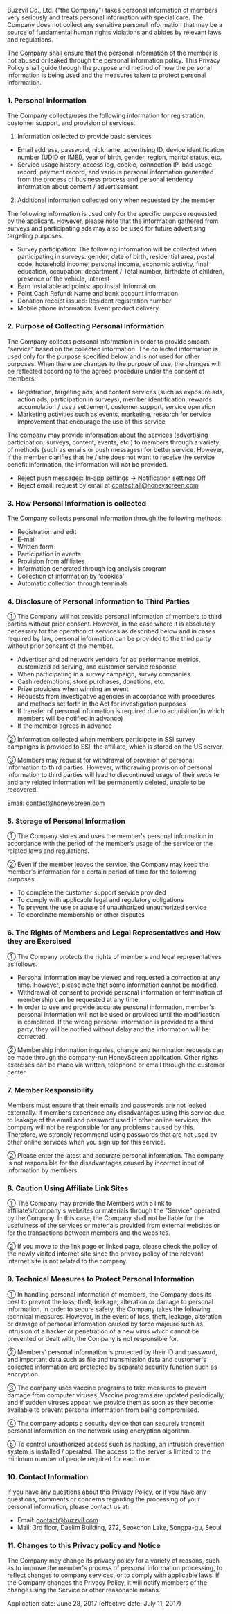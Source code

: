 Buzzvil Co., Ltd. ("the Company") takes personal information of members very seriously and treats personal information with special care. The Company does not collect any sensitive personal information that may be a source of fundamental human rights violations and abides by relevant laws and regulations.

The Company shall ensure that the personal information of the member is not abused or leaked through the personal information policy. This Privacy Policy shall guide through the purpose and method of how the personal information is being used and the measures taken to protect personal information.

### 1. Personal Information

The Company collects/uses the following information for registration, customer support, and provision of services.

1) Information collected to provide basic services

- Email address, password, nickname, advertising ID, device identification number (UDID or IMEI), year of birth, gender, region, marital status, etc.
- Service usage history, access log, cookie, connection IP, bad usage record, payment record, and various personal information generated from the process of business process and personal tendency information about content / advertisement

2) Additional information collected only when requested by the member

The following information is used only for the specific purpose requested by the applicant. However, please note that the information gathered from surveys and participating ads may also be used for future advertising targeting purposes.

- Survey participation: The following information will be collected when participating in surveys: gender, date of birth, residential area, postal code, household income, personal income, economic activity, final education, occupation, department / Total number, birthdate of children, presence of the vehicle, interest
- Earn installable ad points: app install information
- Point Cash Refund: Name and bank account information
- Donation receipt issued: Resident registration number
- Mobile phone information: Event product delivery

### 2. Purpose of Collecting Personal Information

The Company collects personal information in order to provide smooth "service" based on the collected information. The collected information is used only for the purpose specified below and is not used for other purposes. When there are changes to the purpose of use, the changes will be reflected according to the agreed procedure under the consent of members.

- Registration,  targeting ads, and content services (such as exposure ads, action ads, participation in surveys), member identification, rewards accumulation / use / settlement, customer support, service operation
- Marketing activities such as events, marketing, research for service improvement that encourage the use of this service

The company may provide information about the services (advertising participation, surveys, content, events, etc.) to members through a variety of methods (such as emails or push messages) for better service. However, if the member clarifies that he / she does not want to receive the service benefit information, the information will not be provided.

- Reject push messages: In-app settings -> Notification settings Off
- Reject email: request by email at contact.all@honeyscreen.com

### 3. How Personal Information is collected

The Company collects personal information through the following methods:

- Registration and edit
- E-mail
- Written form
- Participation in events
- Provision from affiliates
- Information generated through log analysis program
- Collection of information by 'cookies'
- Automatic collection through terminals

### 4. Disclosure of Personal Information to Third Parties

① The Company will not provide personal information of members to third parties without prior consent. However, in the case where it is absolutely necessary for the operation of services as described below and in cases required by law, personal information can be provided to the third party without prior consent of the member.

- Advertiser and ad network vendors for ad performance metrics, customized ad serving, and customer service response
- When participating in a survey campaign, survey companies
- Cash redemptions, store purchases, donations, etc.
- Prize providers when winning an event
- Requests from investigative agencies in accordance with procedures and methods set forth in the Act for investigation purposes
- If transfer of personal information is required due to acquisition(in which members will be notified in advance)
- If the member agrees in advance

② Information collected when members participate in SSI survey campaigns is provided to SSI, the affiliate, which is stored on the US server.

③ Members may request for withdrawal of provision of personal information to third parties. However, withdrawing provision of personal information to third parties will lead to discontinued usage of their website and any related information will be permanently deleted, unable to be recovered.

Email: contact@honeyscreen.com

### 5. Storage of Personal Information

① The Company stores and uses the member's personal information in accordance with the period of the member’s usage of the service or the related laws and regulations.

② Even if the member leaves the service, the Company may keep the member's information for a certain period of time for the following purposes.

- To complete the customer support service provided
- To comply with applicable legal and regulatory obligations
- To prevent the use or abuse of unauthorized unauthorized service
- To coordinate membership or other disputes

### 6. The Rights of Members and Legal Representatives and How they are Exercised

① The Company protects the rights of members and legal representatives as follows.

- Personal information may be viewed and requested a correction at any time. However, please note that some information cannot be modified.
- Withdrawal of consent to provide personal information or termination of membership can be requested at any time.
- In order to use and provide accurate personal information, member's personal information will not be used or provided until the modification is completed. If the wrong personal information is provided to a third party, they will be notified without delay and the information will be corrected.

② Membership information inquiries, change and termination requests can be made through the company-run HoneyScreen application. Other rights exercises can be made via written, telephone or email through the customer center.

### 7. Member Responsibility

Members must ensure that their emails and passwords are not leaked externally. If members experience any disadvantages using this service due to leakage of the email and password used in other online services, the company will not be responsible for any problems caused by this. Therefore, we strongly recommend using passwords that are not used by other online services when you sign up for this service.

② Please enter the latest and accurate personal information. The company is not responsible for the disadvantages caused by incorrect input of information by members.

### 8. Caution Using Affiliate Link Sites

① The Company may provide the Members with a link to affiliate’s/company's websites or materials through the "Service" operated by the Company. In this case, the Company shall not be liable for the usefulness of the services or materials provided from external websites or for the transactions between members and the websites.

② If you move to the link page or linked page, please check the policy of the newly visited internet site since the privacy policy of the relevant internet site is not related to the company.

### 9. Technical Measures to Protect Personal Information

① In handling personal information of members, the Company does its best to prevent the loss, theft, leakage, alteration or damage to personal information. In order to secure safety, the Company takes the following technical measures. However, in the event of loss, theft, leakage, alteration or damage of personal information caused by force majeure such as intrusion of a hacker or penetration of a new virus which cannot be prevented or dealt with, the Company is not responsible for.

② Members’ personal information is protected by their ID and password, and important data such as file and transmission data and customer's collected information are protected by separate security function such as encryption.

③ The company uses vaccine programs to take measures to prevent damage from computer viruses. Vaccine programs are updated periodically, and if sudden viruses appear, we provide them as soon as they become available to prevent personal information from being compromised.

④ The company adopts a security device that can securely transmit personal information on the network using encryption algorithm.

⑤ To control unauthorized access such as hacking, an intrusion prevention system is installed / operated. The access to the server is limited to the minimum number of people required for each role.

### 10. Contact Information

If you have any questions about this Privacy Policy, or if you have any questions, comments or concerns regarding the processing of your personal information, please contact us at:

- Email: contact@buzzvil.com
- Mail: 3rd floor, Daelim Building, 272, Seokchon Lake, Songpa-gu, Seoul

### 11. Changes to this Privacy policy and Notice

The Company may change its privacy policy for a variety of reasons, such as to improve the member's process of personal information processing, to reflect changes to company services, or to comply with applicable laws. If the Company changes the Privacy Policy, it will notify members of the change using the Service or other reasonable means.

Application date: June 28, 2017 (effective date: July 11, 2017)
